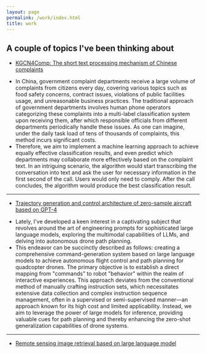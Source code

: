 ```yaml
---
layout: page
permalink: /work/index.html
title: work
---
```


## A couple of topics I've been thinking about
- [KGCN4Comp: The short text processing mechanism of Chinese complaints]()
* In China, government complaint departments receive a large volume of complaints from citizens every day, covering various topics such as food safety concerns, contract issues, violations of public facilities usage, and unreasonable business practices. The traditional approach of government departments involves human phone operators categorizing these complaints into a multi-label classification system upon receiving them, after which responsible officials from different departments periodically handle these issues. As one can imagine, under the daily task load of tens of thousands of complaints, this method incurs significant costs.
* Therefore, we aim to implement a machine learning approach to achieve equally effective classification results, and even predict which departments may collaborate more effectively based on the complaint text. In an intriguing scenario, the algorithm would start transcribing the conversation into text and ask the user for necessary information in the first second of the call. Users would only need to comply. After the call concludes, the algorithm would produce the best classification result.

---

- [Trajectory generation and control architecture of zero-sample aircraft based on GPT-4]()
* Lately, I've developed a keen interest in a captivating subject that revolves around the art of engineering prompts for sophisticated large language models, exploring the multimodal capabilities of LLMs, and delving into autonomous drone path planning.
* This endeavor can be succinctly described as follows: creating a comprehensive command-generation system based on large language models to achieve autonomous flight control and path planning for quadcopter drones. The primary objective is to establish a direct mapping from "commands" to robot "behavior" within the realm of interactive experiences. This approach deviates from the conventional method of manually crafting instruction sets, which necessitates extensive data collection and complex instruction sequence management, often in a supervised or semi-supervised manner—an approach known for its high cost and limited applicability. Instead, we aim to leverage the power of large models for inference, providing valuable cues for path planning and thereby enhancing the zero-shot generalization capabilities of drone systems.

---

- [Remote sensing image retrieval based on large language model]()



